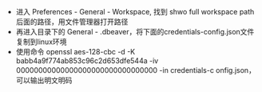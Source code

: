 - 进入 Preferences - General - Workspace, 找到 shwo full workspace path 后面的路径，用文件管理器打开路径
- 再进入目录下的 General - .dbeaver，将下面的credentials-config.json文件复制到linux环境
- 使用命令 openssl aes-128-cbc -d -K babb4a9f774ab853c96c2d653dfe544a -iv 00000000000000000000000000000000 -in credentials-c
onfig.json，可以输出明文明码